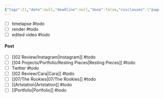 ```yaml
---
{"tags":[],"date":null,"deadline":null,"done":false,"cssclasses":["page-purple","daily","Wednesday"],"time":null,"dg-publish":true,"permalink":"/06-plan/06/project/","contentClasses":"page-purple daily Wednesday","dgPassFrontmatter":true,"noteIcon":"","created":"2025-01-21T01:29:03.086+10:00","updated":"2025-01-21T16:22:09.684+10:00"}
---
```


- [ ] timelapse #todo
- [ ] render #todo
- [ ] edited video #todo
#### Post
- [ ] [[02 Review/Instagram\|Instagram]] #todo 
- [ ] [[04 Projects/Portfolio/Resting Pieces\|Resting Pieces]] #todo 
- [ ] Twitter #todo 
- [ ] [[02 Review/Cara\|Cara]] #todo 
- [ ] [[07/The Rookies\|07/The Rookies]] #todo 
- [ ] [[Artstation\|Artstation]] #todo 
- [ ] [[Portfolio\|Portfolio]] #todo